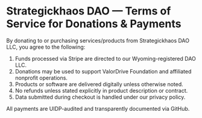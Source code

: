 # Strategickhaos DAO — Terms of Service for Donations & Payments

By donating to or purchasing services/products from Strategickhaos DAO LLC, you agree to the following:

1. Funds processed via Stripe are directed to our Wyoming-registered DAO LLC.
2. Donations may be used to support ValorDrive Foundation and affiliated nonprofit operations.
3. Products or software are delivered digitally unless otherwise noted.
4. No refunds unless stated explicitly in product description or contract.
5. Data submitted during checkout is handled under our privacy policy.

All payments are UIDP-audited and transparently documented via GitHub.
